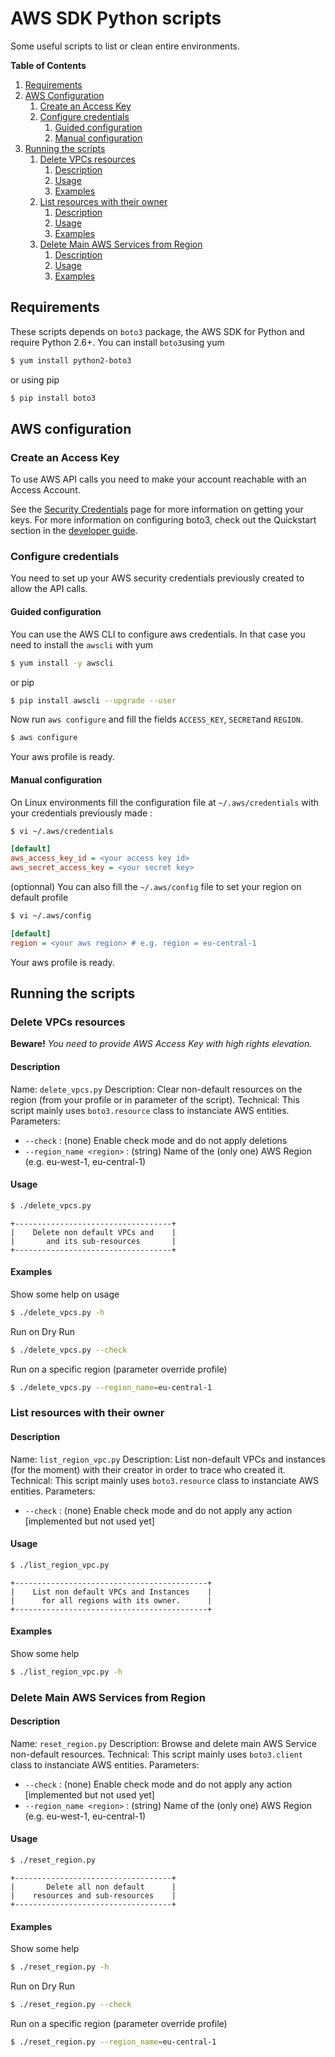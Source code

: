 # AWS SDK Python scripts

Some useful scripts to list or clean entire environments.

**Table of Contents**
1. [Requirements](#requirements)
2. [AWS Configuration](#aws-configuration)
   1. [Create an Access Key](#create-an-access-key)
   2. [Configure credentials](#configure-credentials)
      1. [Guided configuration](#guided-configuration)
      2. [Manual configuration](#manual-configuration)
3. [Running the scripts](#running-the-scripts)
   1. [Delete VPCs resources](#delete-vpcs-resources)
      1. [Description](#description)
      2. [Usage](#usage)
      3. [Examples](#examples)
   2. [List resources with their owner](#list-resources-with-their-owner)
      1. [Description](#description)
      2. [Usage](#usage)
      3. [Examples](#examples)
   3. [Delete Main AWS Services from Region](#delete-main-aws-services-from-region)
      1. [Description](#description)
      2. [Usage](#usage)
      3. [Examples](#examples)

## Requirements
These scripts depends on `boto3` package, the AWS SDK for Python and require Python 2.6+.
You can install `boto3`using yum
```bash
$ yum install python2-boto3
```
or using pip
```bash
$ pip install boto3
```

## AWS configuration

### Create an Access Key
To use AWS API calls you need to make your account reachable with an Access Account. 

See the [Security Credentials](http://aws.amazon.com/security-credentials) page for more information on getting your keys. For more information on configuring boto3, check out the Quickstart section in the [developer guide](https://boto3.readthedocs.org/en/latest/guide/quickstart.html).

### Configure credentials
You need to set up your AWS security credentials previously created to allow the API calls.

#### Guided configuration
You can use the AWS CLI to configure aws credentials. In that case you need to install the `awscli` with yum
```bash
$ yum install -y awscli
```
or pip
```bash
$ pip install awscli --upgrade --user
```

Now run `aws configure` and fill the fields `ACCESS_KEY`, `SECRET`and `REGION`.
```bash
$ aws configure
```

Your aws profile is ready.

#### Manual configuration
On Linux environments fill the configuration file at `~/.aws/credentials` with your credentials previously made :
```bash
$ vi ~/.aws/credentials
```
```ini
[default]
aws_access_key_id = <your access key id>
aws_secret_access_key = <your secret key>
```

(optionnal) You can also fill the `~/.aws/config` file to set your region on default profile
```bash
$ vi ~/.aws/config
```
```ini
[default]
region = <your aws region> # e.g. region = eu-central-1
```

Your aws profile is ready.


## Running the scripts

### Delete VPCs resources
**Beware!** *You need to provide AWS Access Key with high rights elevation.*

#### Description
Name: `delete_vpcs.py`
Description: Clear non-default resources on the region (from your profile or in parameter of the script).
Technical: This script mainly uses `boto3.resource` class to instanciate AWS entities.
Parameters:
* `--check` : (none) Enable check mode and do not apply deletions
* `--region_name <region>` : (string) Name of the (only one) AWS Region (e.g. eu-west-1, eu-central-1)

#### Usage
```bash
$ ./delete_vpcs.py
```
```
+-----------------------------------+
|    Delete non default VPCs and    |
|       and its sub-resources       |
+-----------------------------------+
```

#### Examples

Show some help on usage
```bash
$ ./delete_vpcs.py -h
```

Run on Dry Run
```bash
$ ./delete_vpcs.py --check
```

Run on a specific region (parameter override profile)
```bash
$ ./delete_vpcs.py --region_name=eu-central-1
```


### List resources with their owner

#### Description
Name: `list_region_vpc.py`
Description: List non-default VPCs and instances (for the moment) with their creator in order to trace who created it.
Technical: This script mainly uses `boto3.resource` class to instanciate AWS entities.
Parameters:
* `--check` : (none) Enable check mode and do not apply any action [implemented but not used yet]

#### Usage
```bash
$ ./list_region_vpc.py
```
```
+-------------------------------------------+
|    List non default VPCs and Instances    |
|      for all regions with its owner.      |
+-------------------------------------------+
```

#### Examples

Show some help
```bash
$ ./list_region_vpc.py -h
```


### Delete Main AWS Services from Region

#### Description
Name: `reset_region.py`
Description: Browse and delete main AWS Service non-default resources.
Technical: This script mainly uses `boto3.client` class to instanciate AWS entities.
Parameters:
* `--check` : (none) Enable check mode and do not apply any action [implemented but not used yet]
* `--region_name <region>` : (string) Name of the (only one) AWS Region (e.g. eu-west-1, eu-central-1)

#### Usage
```bash
$ ./reset_region.py
```
```
+-----------------------------------+
|       Delete all non default      |
|    resources and sub-resources    |
+-----------------------------------+
```

#### Examples

Show some help
```bash
$ ./reset_region.py -h
```

Run on Dry Run
```bash
$ ./reset_region.py --check
```

Run on a specific region (parameter override profile)
```bash
$ ./reset_region.py --region_name=eu-central-1
```
